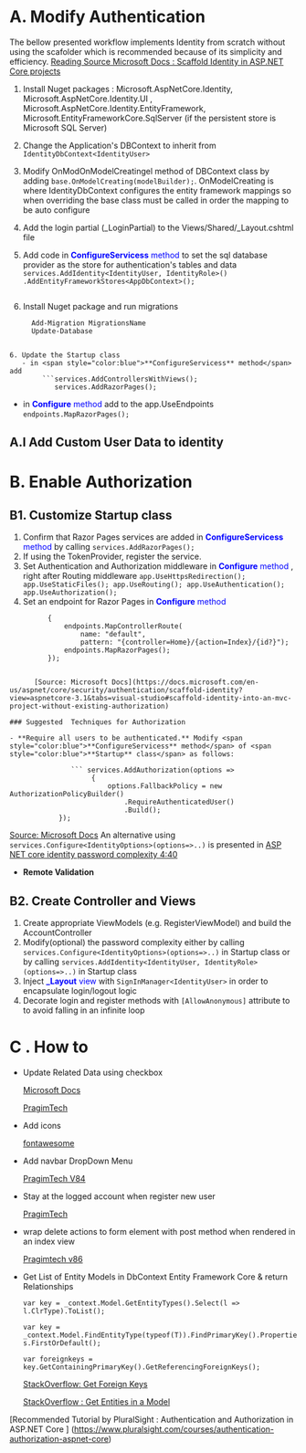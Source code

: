 
# A. Modify Authentication
The bellow presented workflow implements Identity from scratch without using the scafolder which is recommended because of its simplicity and efficiency. 
[Reading Source Microsoft Docs : Scaffold Identity in ASP.NET Core projects](https://docs.microsoft.com/en-us/aspnet/core/security/authentication/scaffold-identity?view=aspnetcore-3.1&tabs=visual-studio)

1. Install Nuget packages : Microsoft.AspNetCore.Identity, Microsoft.AspNetCore.Identity.UI , Microsoft.AspNetCore.Identity.EntityFramework, Microsoft.EntityFrameworkCore.SqlServer (if the persistent store is Microsoft SQL Server)

2. Change the Application's DBContext to inherit from ```IdentityDbContext<IdentityUser>```

3. Modify OnModOnModelCreatingel method of DBContext class by adding  ```base.OnModelCreating(modelBuilder);```. 
   OnModelCreating is where IdentityDbContext<ApplicationUser> configures the entity framework mappings so
   when overriding the base class must be called  in order the mapping to be auto configure      

4. Add the login partial (_LoginPartial) to the Views/Shared/_Layout.cshtml file

5. Add code in <span style="color:blue">**ConfigureServicess** method</span> to set the sql database provider as the store for authentication's tables and data
            ```services.AddIdentity<IdentityUser, IdentityRole>()
                      .AddEntityFrameworkStores<AppDbContext>();```
    
    ```
    
    ```
    
5. Install Nuget package and run migrations 
    ```Install-Package Microsoft.AspNetCore.Diagnostics.EntityFrameworkCore
      Add-Migration MigrationsName
      Update-Database 
    ```
```
    
6. Update the Startup class 
   - in <span style="color:blue">**ConfigureServicess** method</span> add 
        ```services.AddControllersWithViews();
           services.AddRazorPages(); 
```

   - in <span style="color:blue">**Configure** method</span> add  to the app.UseEndpoints
        ```endpoints.MapRazorPages();```

   

## A.I Add Custom User Data to identity



# B. Enable Authorization



## B1. Customize Startup class
1. Confirm that Razor Pages services are added in <span style="color:blue">**ConfigureServicess** method</span> by calling
        ```services.AddRazorPages();```
2. If using the TokenProvider, register the service.    
3. Set Authentication and Authorization middleware in <span style="color:blue">**Configure** method </span> , right after Routing middleware
         ```app.UseHttpsRedirection();
            app.UseStaticFiles();
            app.UseRouting();
            app.UseAuthentication();
            app.UseAuthorization();```
4. Set an endpoint for Razor Pages in <span style="color:blue">**Configure** method </span> 
      ```app.UseEndpoints(endpoints =>
            {
                endpoints.MapControllerRoute(
                    name: "default",
                    pattern: "{controller=Home}/{action=Index}/{id?}");
                endpoints.MapRazorPages();
            });     
      ```
```
      
      [Source: Microsoft Docs](https://docs.microsoft.com/en-us/aspnet/core/security/authentication/scaffold-identity?view=aspnetcore-3.1&tabs=visual-studio#scaffold-identity-into-an-mvc-project-without-existing-authorization)

### Suggested  Techniques for Authorization 

- **Require all users to be authenticated.** Modify <span style="color:blue">**ConfigureServicess** method</span> of <span style="color:blue">**Startup** class</span> as follows:
           
               ``` services.AddAuthorization(options =>
                    {
                        options.FallbackPolicy = new AuthorizationPolicyBuilder()
                            .RequireAuthenticatedUser()
                            .Build();
            }); 
```

   [Source: Microsoft Docs](https://docs.microsoft.com/en-us/aspnet/core/security/authorization/secure-data?view=aspnetcore-3.1#rau)
   An alternative using ```services.Configure<IdentityOptions>(options=>..)``` is presented in
   [ASP NET core identity password complexity 4:40](https://www.youtube.com/watch?v=kC9qrUcy2Js)

- **Remote Validation** 

  

## B2. Create Controller and Views

1. Create appropriate ViewModels (e.g. RegisterViewModel) and build the AccountController 
2. Modify(optional) the password complexity either by calling ```services.Configure<IdentityOptions>(options=>..)``` in Startup class
   or by calling ```services.AddIdentity<IdentityUser, IdentityRole>(options=>..)``` in Startup class    
3. Inject  <span style="color:blue">**_Layout** view</span>  with  `SignInManager<IdentityUser>`   in order to encapsulate login/logout logic 
4. Decorate login and register methods with ```[AllowAnonymous]``` attribute to  to avoid falling in an infinite loop



#  C .  How to 

- Update Related Data using checkbox

  [Microsoft Docs](https://docs.microsoft.com/en-us/aspnet/core/data/ef-mvc/update-related-data?view=aspnetcore-3.1)

  [PragimTech](https://www.youtube.com/watch?v=TzhqymQm5kw&list=PL6n9fhu94yhVkdrusLaQsfERmL_Jh4XmU&index=81)

- Add icons 

  [fontawesome](https://fontawesome.com/)

- Add navbar DropDown Menu

  [PragimTech V84](https://www.youtube.com/watch?v=OMX0UiLpMSA&list=PL6n9fhu94yhVkdrusLaQsfERmL_Jh4XmU&index=84)

- Stay at the logged account when register new user

  [PragimTech](https://www.youtube.com/watch?v=OMX0UiLpMSA&list=PL6n9fhu94yhVkdrusLaQsfERmL_Jh4XmU&index=84)

- wrap delete actions to form element with post method when rendered in an index view 

  [Pragimtech v86](https://www.youtube.com/watch?v=MhNfyZGfY-A&list=PL6n9fhu94yhVkdrusLaQsfERmL_Jh4XmU&index=86)
  
- Get List of Entity Models in DbContext Entity Framework Core & return Relationships

  `var key = _context.Model.GetEntityTypes().Select(l => l.ClrType).ToList();`  

  `var key = _context.Model.FindEntityType(typeof(T)).FindPrimaryKey().Properties.FirstOrDefault();`

  `var foreignkeys = key.GetContainingPrimaryKey().GetReferencingForeignKeys();`

  [StackOverflow: Get Foreign Keys](https://stackoverflow.com/questions/54187848/get-list-of-entity-models-in-dbcontext-entity-framework-core-2-1)

  [StackOverflow : Get Entities in a Model](https://stackoverflow.com/questions/54187848/get-list-of-entity-models-in-dbcontext-entity-framework-core-2-1)













[Recommended Tutorial by PluralSight : Authentication and Authorization in ASP.NET Core ] (https://www.pluralsight.com/courses/authentication-authorization-aspnet-core)


